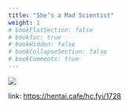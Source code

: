 ```yaml
---
title: "She’s a Mad Scientist"
weight: 1
# bookFlatSection: false
# bookToc: true
# bookHidden: false
# bookCollapseSection: false
# bookComments: true
---
```


![](https://cdn.jsdelivr.net/gh/reiuyfan/imagehosting@main/blog/20210112133134142.jpg)

link: <https://hentai.cafe/hc.fyi/1728>